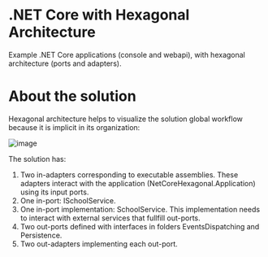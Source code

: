 # .NET Core with Hexagonal Architecture
Example .NET Core applications (console and webapi), with hexagonal architecture (ports and adapters).

# About the solution
Hexagonal architecture helps to visualize the solution global workflow because it is implicit in its organization: 

![image](https://user-images.githubusercontent.com/63680171/162287171-07330a99-15bc-4a36-86ee-b5e0c834b93e.png)

The solution has:
1. Two in-adapters corresponding to executable assemblies. These adapters interact with the application (NetCoreHexagonal.Application) using its input ports.
2. One in-port: ISchoolService.
3. One in-port implementation: SchoolService. This implementation needs to interact with external services that fullfill out-ports.
4. Two out-ports defined with interfaces in folders EventsDispatching and Persistence.
5. Two out-adapters implementing each out-port.
